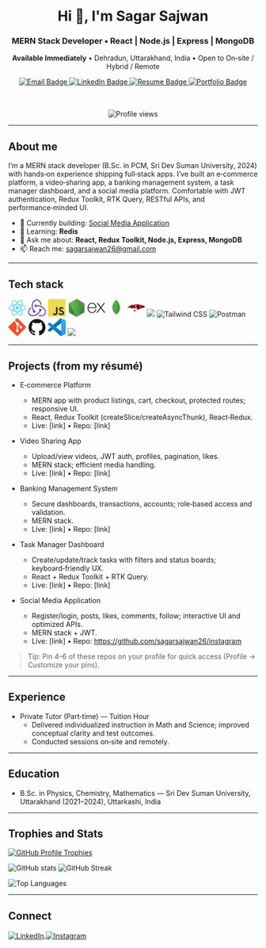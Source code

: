 <!-- Profile Header -->
<div align="center">

  <h1>Hi 👋, I'm Sagar Sajwan</h1>
  <h3>MERN Stack Developer • React | Node.js | Express | MongoDB</h3>

  <p>
    <b>Available Immediately</b> • Dehradun, Uttarakhand, India • Open to On‑site / Hybrid / Remote
  </p>

  <!-- Badges -->
  <a href="mailto:sagarsajwan26@gmail.com">
    <img src="https://img.shields.io/badge/Email-sagarsajwan26%40gmail.com-red?style=flat&logo=minutemailer&logoColor=white" alt="Email Badge" />
  </a>
  <a href="https://www.linkedin.com/in/sagar-sajwan" target="_blank">
    <img src="https://img.shields.io/badge/LinkedIn-Connect-blue?style=flat&logo=linkedin" alt="LinkedIn Badge" />
  </a>
  <a href="[resume-link]" target="_blank">
    <img src="https://img.shields.io/badge/Resume-Download-6f42c1?style=flat&logo=adobe-acrobat-reader" alt="Resume Badge" />
  </a>
  <a href="[portfolio-link]" target="_blank">
    <img src="https://img.shields.io/badge/Portfolio-Visit-0e75b6?style=flat&logo=vercel&logoColor=white" alt="Portfolio Badge" />
  </a>

  <br /><br />
  <img src="https://komarev.com/ghpvc/?username=sagarsajwan26&label=Profile%20views&color=0e75b6&style=flat" alt="Profile views" />
</div>

---

## About me
I’m a MERN stack developer (B.Sc. in PCM, Sri Dev Suman University, 2024) with hands‑on experience shipping full‑stack apps. I’ve built an e‑commerce platform, a video‑sharing app, a banking management system, a task manager dashboard, and a social media platform. Comfortable with JWT authentication, Redux Toolkit, RTK Query, RESTful APIs, and performance‑minded UI.

- 🔭 Currently building: <a href="https://github.com/sagarsajwan26/instagram">Social Media Application</a>
- 🌱 Learning: <b>Redis</b>
- 💬 Ask me about: <b>React, Redux Toolkit, Node.js, Express, MongoDB</b>
- 📫 Reach me: <a href="mailto:sagarsajwan26@gmail.com">sagarsajwan26@gmail.com</a>

---

## Tech stack
<p>
  <img src="https://raw.githubusercontent.com/devicons/devicon/master/icons/react/react-original.svg" alt="React" width="36" height="36"/>
  <img src="https://raw.githubusercontent.com/devicons/devicon/master/icons/redux/redux-original.svg" alt="Redux Toolkit" width="36" height="36"/>
  <img src="https://raw.githubusercontent.com/devicons/devicon/master/icons/javascript/javascript-original.svg" alt="JavaScript" width="36" height="36"/>
  <img src="https://raw.githubusercontent.com/devicons/devicon/master/icons/nodejs/nodejs-original.svg" alt="Node.js" width="36" height="36"/>
  <img src="https://raw.githubusercontent.com/devicons/devicon/master/icons/express/express-original.svg" alt="Express" width="36" height="36"/>
  <img src="https://raw.githubusercontent.com/devicons/devicon/master/icons/mongodb/mongodb-original.svg" alt="MongoDB" width="36" height="36"/>
  <img src="https://raw.githubusercontent.com/devicons/devicon/master/icons/mongoose/mongoose-original.svg" alt="Mongoose" width="36" height="36"/>
  <img src="https://img.shields.io/badge/JWT-000?style=for-the-badge&logo=jsonwebtokens&logoColor=white" height="22" />
  <img src="https://www.vectorlogo.zone/logos/tailwindcss/tailwindcss-icon.svg" alt="Tailwind CSS" width="36" height="36"/>
  <img src="https://www.vectorlogo.zone/logos/getpostman/getpostman-icon.svg" alt="Postman" width="36" height="36"/>
  <img src="https://raw.githubusercontent.com/devicons/devicon/master/icons/git/git-original.svg" alt="Git" width="36" height="36"/>
  <img src="https://raw.githubusercontent.com/devicons/devicon/master/icons/github/github-original.svg" alt="GitHub" width="36" height="36"/>
  <img src="https://raw.githubusercontent.com/devicons/devicon/master/icons/vscode/vscode-original.svg" alt="VS Code" width="36" height="36"/>
  <img src="https://img.shields.io/badge/Vercel-000?style=for-the-badge&logo=vercel&logoColor=white" height="22" />
</p>

---

## Projects (from my résumé)
- E‑commerce Platform
  - MERN app with product listings, cart, checkout, protected routes; responsive UI.
  - React, Redux Toolkit (createSlice/createAsyncThunk), React‑Redux.
  - Live: [link] • Repo: [link]

- Video Sharing App
  - Upload/view videos, JWT auth, profiles, pagination, likes.
  - MERN stack; efficient media handling.
  - Live: [link] • Repo: [link]

- Banking Management System
  - Secure dashboards, transactions, accounts; role‑based access and validation.
  - MERN stack.
  - Live: [link] • Repo: [link]

- Task Manager Dashboard
  - Create/update/track tasks with filters and status boards; keyboard‑friendly UX.
  - React + Redux Toolkit + RTK Query.
  - Live: [link] • Repo: [link]

- Social Media Application
  - Register/login, posts, likes, comments, follow; interactive UI and optimized APIs.
  - MERN stack + JWT.
  - Live: [link] • Repo: https://github.com/sagarsajwan26/instagram

> Tip: Pin 4–6 of these repos on your profile for quick access (Profile → Customize your pins).

---

## Experience
- Private Tutor (Part‑time) — Tuition Hour
  - Delivered individualized instruction in Math and Science; improved conceptual clarity and test outcomes.
  - Conducted sessions on‑site and remotely.

---

## Education
- B.Sc. in Physics, Chemistry, Mathematics — Sri Dev Suman University, Uttarakhand (2021–2024), Uttarkashi, India

---

## Trophies and Stats
<p>
  <a href="https://github.com/ryo-ma/github-profile-trophy">
    <img src="https://github-profile-trophy.vercel.app/?username=sagarsajwan26&theme=algolia&margin-w=10&no-frame=true" alt="GitHub Profile Trophies" />
  </a>
</p>
<p>
  <img src="https://github-readme-stats.vercel.app/api?username=sagarsajwan26&show_icons=true&theme=transparent&hide_border=true&rank_icon=github" alt="GitHub stats" height="160" />
  <img src="https://github-readme-streak-stats.herokuapp.com/?user=sagarsajwan26&theme=transparent&hide_border=true" alt="GitHub Streak" height="160" />
</p>
<p>
  <img src="https://github-readme-stats.vercel.app/api/top-langs/?username=sagarsajwan26&layout=compact&theme=transparent&hide_border=true" alt="Top Languages" height="160" />
</p>

---

## Connect
<p>
  <a href="https://www.linkedin.com/in/sagar-sajwan" target="_blank">
    <img align="center" src="https://raw.githubusercontent.com/rahuldkjain/github-profile-readme-generator/master/src/images/icons/Social/linked-in-alt.svg" alt="LinkedIn" height="30" width="40" />
  </a>
  <a href="https://instagram.com/nod_dy026" target="_blank">
    <img align="center" src="https://raw.githubusercontent.com/rahuldkjain/github-profile-readme-generator/master/src/images/icons/Social/instagram.svg" alt="Instagram" height="30" width="40" />
  </a>
</p>

<!-- Notes:
- Replace [resume-link] with a URL to your PDF (you can upload the PDF to this repo and link it).
- Replace [portfolio-link] if you have a portfolio.
- Add live/repo links in the Projects section.
- If your LinkedIn slug differs, update it.
-->
